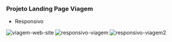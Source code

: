 ### Projeto Landing Page Viagem

- Responsivo

![viagem-web-site](https://github.com/VmVitorMessias/viagem-responsivo-web-site/assets/140858256/3921948c-c6cc-4d80-98c2-11cae4079ca9)
![responsivo-viagem](https://github.com/VmVitorMessias/viagem-responsivo-web-site/assets/140858256/a6228591-3334-46ce-9c4b-e2722e21e74e)
![responsivo-viagem2](https://github.com/VmVitorMessias/viagem-responsivo-web-site/assets/140858256/0e4757e7-34cf-44a8-8380-f9e90e3e3631)
